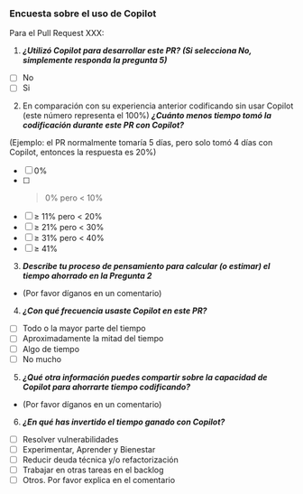 ### Encuesta sobre el uso de Copilot

Para el Pull Request XXX:

1. ***¿Utilizó Copilot para desarrollar este PR? (Si selecciona No, simplemente responda la pregunta 5)***
- [ ] No
- [ ] Si

2. En comparación con su experiencia anterior codificando sin usar Copilot (este número representa el 100%) ***¿Cuánto menos tiempo tomó la codificación durante este PR con Copilot?***

(Ejemplo: el PR normalmente tomaría 5 días, pero solo tomó 4 días con Copilot, entonces la respuesta es 20%)
- [ ] 0%
- [ ] > 0% pero < 10%
- [ ] ≥ 11% pero < 20%
- [ ] ≥ 21% pero < 30%
- [ ] ≥ 31% pero < 40%
- [ ] ≥ 41%

3. ***Describe tu proceso de pensamiento para calcular (o estimar) el tiempo ahorrado en la Pregunta 2***

- (Por favor díganos en un comentario)

4. ***¿Con qué frecuencia usaste Copilot en este PR?***
- [ ] Todo o la mayor parte del tiempo
- [ ] Aproximadamente la mitad del tiempo
- [ ] Algo de tiempo
- [ ] No mucho

5. ***¿Qué otra información puedes compartir sobre la capacidad de Copilot para ahorrarte tiempo codificando?***

- (Por favor díganos en un comentario)

6. ***¿En qué has invertido el tiempo ganado con Copilot?***
- [ ] Resolver vulnerabilidades
- [ ] Experimentar, Aprender y Bienestar
- [ ] Reducir deuda técnica y/o refactorización
- [ ] Trabajar en otras tareas en el backlog
- [ ] Otros. Por favor explica en el comentario